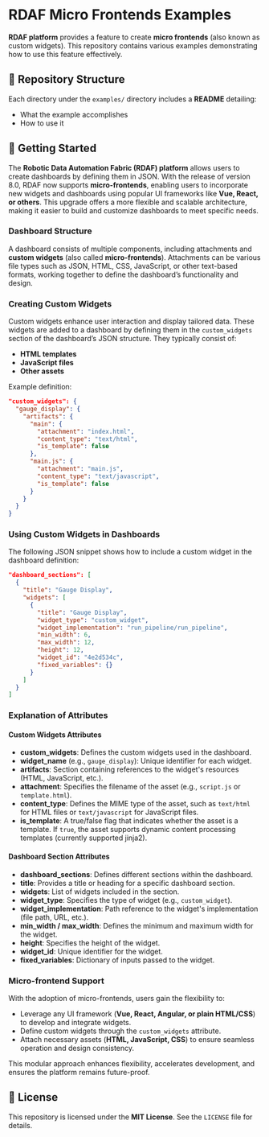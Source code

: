 #  RDAF Micro Frontends Examples

**RDAF platform** provides a feature to create **micro frontends** (also known as custom widgets). This repository contains various examples demonstrating how to use this feature effectively.

## 📂 Repository Structure

Each directory under the `examples/` directory includes a **README** detailing:

- What the example accomplishes
- How to use it

## 🚀 Getting Started

The **Robotic Data Automation Fabric (RDAF) platform** allows users to create dashboards by defining them in JSON. With the release of version 8.0, RDAF now supports **micro-frontends**, enabling users to incorporate new widgets and dashboards using popular UI frameworks like **Vue, React, or others**. This upgrade offers a more flexible and scalable architecture, making it easier to build and customize dashboards to meet specific needs.

### Dashboard Structure

A dashboard consists of multiple components, including attachments and **custom widgets** (also called **micro-frontends**). Attachments can be various file types such as JSON, HTML, CSS, JavaScript, or other text-based formats, working together to define the dashboard’s functionality and design.

### Creating Custom Widgets

Custom widgets enhance user interaction and display tailored data. These widgets are added to a dashboard by defining them in the `custom_widgets` section of the dashboard’s JSON structure. They typically consist of:

- **HTML templates**
- **JavaScript files**
- **Other assets**

Example definition:

```json
"custom_widgets": {
  "gauge_display": {
    "artifacts": {
      "main": {
        "attachment": "index.html",
        "content_type": "text/html",
        "is_template": false
      },
      "main.js": {
        "attachment": "main.js",
        "content_type": "text/javascript",
        "is_template": false
      }
    }
  }
}
```

### Using Custom Widgets in Dashboards

The following JSON snippet shows how to include a custom widget in the dashboard definition:

```json
"dashboard_sections": [
  {
    "title": "Gauge Display",
    "widgets": [
      {
        "title": "Gauge Display",
        "widget_type": "custom_widget",
        "widget_implementation": "run_pipeline/run_pipeline",
        "min_width": 6,
        "max_width": 12,
        "height": 12,
        "widget_id": "4e2d534c",
        "fixed_variables": {}
      }
    ]
  }
]
```

### Explanation of Attributes

#### Custom Widgets Attributes

- **custom\_widgets**: Defines the custom widgets used in the dashboard.
- **widget\_name** (e.g., `gauge_display`): Unique identifier for each widget.
- **artifacts**: Section containing references to the widget's resources (HTML, JavaScript, etc.).
- **attachment**: Specifies the filename of the asset (e.g., `script.js` or `template.html`).
- **content\_type**: Defines the MIME type of the asset, such as `text/html` for HTML files or `text/javascript` for JavaScript files.
- **is\_template**: A true/false flag that indicates whether the asset is a template. If `true`, the asset supports dynamic content processing templates (currently supported jinja2).

#### Dashboard Section Attributes

- **dashboard\_sections**: Defines different sections within the dashboard.
- **title**: Provides a title or heading for a specific dashboard section.
- **widgets**: List of widgets included in the section.
- **widget\_type**: Specifies the type of widget (e.g., `custom_widget`).
- **widget\_implementation**: Path reference to the widget's implementation (file path, URL, etc.).
- **min\_width / max\_width**: Defines the minimum and maximum width for the widget.
- **height**: Specifies the height of the widget.
- **widget\_id**: Unique identifier for the widget.
- **fixed\_variables**: Dictionary of inputs passed to the widget.

### Micro-frontend Support

With the adoption of micro-frontends, users gain the flexibility to:

- Leverage any UI framework (**Vue, React, Angular, or plain HTML/CSS**) to develop and integrate widgets.
- Define custom widgets through the `custom_widgets` attribute.
- Attach necessary assets (**HTML, JavaScript, CSS**) to ensure seamless operation and design consistency.

This modular approach enhances flexibility, accelerates development, and ensures the platform remains future-proof.

## 📜 License

This repository is licensed under the **MIT License**. See the `LICENSE` file for details.

